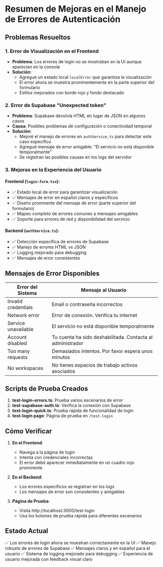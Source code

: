 # Resumen de Mejoras en el Manejo de Errores de Autenticación

## Problemas Resueltos

### 1. Error de Visualización en el Frontend
- **Problema**: Los errores de login no se mostraban en la UI aunque aparecían en la consola
- **Solución**: 
  - Agregué un estado local `localError` que garantiza la visualización
  - El error ahora se muestra prominentemente en la parte superior del formulario
  - Estilos mejorados con borde rojo y fondo destacado

### 2. Error de Supabase "Unexpected token"
- **Problema**: Supabase devolvía HTML en lugar de JSON en algunos casos
- **Causa**: Posibles problemas de configuración o conectividad temporal
- **Solución**:
  - Mejoré el manejo de errores en `authService.ts` para detectar este caso específico
  - Agregué mensaje de error amigable: "El servicio no está disponible temporalmente"
  - Se registran las posibles causas en los logs del servidor

### 3. Mejoras en la Experiencia del Usuario

#### Frontend (`login-form.tsx`):
- ✅ Estado local de error para garantizar visualización
- ✅ Mensajes de error en español claros y específicos
- ✅ Diseño prominente del mensaje de error (parte superior del formulario)
- ✅ Mapeo completo de errores comunes a mensajes amigables
- ✅ Soporte para errores de red y disponibilidad del servicio

#### Backend (`authService.ts`):
- ✅ Detección específica de errores de Supabase
- ✅ Manejo de errores HTML vs JSON
- ✅ Logging mejorado para debugging
- ✅ Mensajes de error consistentes

## Mensajes de Error Disponibles

| Error del Sistema | Mensaje al Usuario |
|-------------------|-------------------|
| Invalid credentials | Email o contraseña incorrectos |
| Network error | Error de conexión. Verifica tu internet |
| Service unavailable | El servicio no está disponible temporalmente |
| Account disabled | Tu cuenta ha sido deshabilitada. Contacta al administrador |
| Too many requests | Demasiados intentos. Por favor espera unos minutos |
| No workspaces | No tienes espacios de trabajo activos asociados |

## Scripts de Prueba Creados

1. **test-login-errors.ts**: Prueba varios escenarios de error
2. **test-supabase-auth.ts**: Verifica la conexión con Supabase
3. **test-login-quick.ts**: Prueba rápida de funcionalidad de login
4. **test-login page**: Página de prueba en `/test-login`

## Cómo Verificar

1. **En el Frontend**:
   - Navega a la página de login
   - Intenta con credenciales incorrectas
   - El error debe aparecer inmediatamente en un cuadro rojo prominente

2. **En el Backend**:
   - Los errores específicos se registran en los logs
   - Los mensajes de error son consistentes y amigables

3. **Página de Prueba**:
   - Visita http://localhost:3000/test-login
   - Usa los botones de prueba rápida para diferentes escenarios

## Estado Actual

✅ Los errores de login ahora se muestran correctamente en la UI
✅ Manejo robusto de errores de Supabase
✅ Mensajes claros y en español para el usuario
✅ Sistema de logging mejorado para debugging
✅ Experiencia de usuario mejorada con feedback visual claro